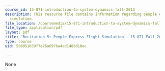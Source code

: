 ```yaml
---
course_id: 15-871-introduction-to-system-dynamics-fall-2013
description: This resource file contains information regarding people express flight
  simulation.
file_location: /coursemedia/15-871-introduction-to-system-dynamics-fall-2013/506951b39f7e75a0976a4cd1488d10ec_MIT15_871F13_rec5.pdf
file_type: application/pdf
layout: pdf
title: 'Recitation 5: People Express Flight Simulation - 15.871 Fall 2013'
type: course
uid: 506951b39f7e75a0976a4cd1488d10ec

---
```

None
